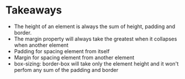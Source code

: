 # Takeaways
* The height of an element is always the sum of height, padding and border.
* The margin property will always take the greatest when it collapses when another element
* Padding for spacing element from itself
* Margin for spacing element from another element
* box-sizing: border-box will take only the element height and it won't perfom any sum of the padding and border